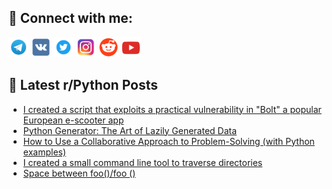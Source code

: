## 🔎 Connect with me:
[<img src="https://github.com/bullbesh/bullbesh/blob/main/images/Telegram.png" width="32" height="32" />](https://t.me/bullbesh)
[<img src="https://github.com/bullbesh/bullbesh/blob/main/images/VK.png" width="32" height="32" />](https://vk.com/bullbesh)
[<img src="https://github.com/bullbesh/bullbesh/blob/main/images/Twitter.png" width="32" height="32" />](https://twitter.com/bullbesh1)
[<img src="https://github.com/bullbesh/bullbesh/blob/main/images/Instagram.png" width="32" height="32" />](https://www.instagram.com/bullbesh)
[<img src="https://github.com/bullbesh/bullbesh/blob/main/images/Reddit.png" width="32" height="32" />](https://www.reddit.com/user/bullbesh)
[<img src="https://github.com/bullbesh/bullbesh/blob/main/images/YouTube.png" width="32" height="32" />](https://www.youtube.com/channel/UCtfjRs6uzgq5mfm8S06WTcg)

## 📕 Latest r/Python Posts
<!-- BLOG-POST-LIST:START -->
- [I created a script that exploits a practical vulnerability in &quot;Bolt&quot; a popular European e-scooter app](https://www.reddit.com/r/Python/comments/145yn5q/i_created_a_script_that_exploits_a_practical/)
- [Python Generator: The Art of Lazily Generated Data](https://www.reddit.com/r/Python/comments/145xix4/python_generator_the_art_of_lazily_generated_data/)
- [How to Use a Collaborative Approach to Problem-Solving &lpar;with Python examples&rpar;](https://www.reddit.com/r/Python/comments/145wphi/how_to_use_a_collaborative_approach_to/)
- [I created a small command line tool to traverse directories](https://www.reddit.com/r/Python/comments/145w0v2/i_created_a_small_command_line_tool_to_traverse/)
- [Space between foo&lpar;&rpar;/foo &lpar;&rpar;](https://www.reddit.com/r/Python/comments/145vgzq/space_between_foofoo/)
<!-- BLOG-POST-LIST:END -->
